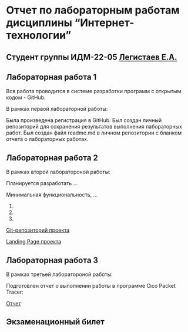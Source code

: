 # Отчет по лабораторным работам дисциплины “Интернет-технологии”

## Студент группы ИДМ-22-05 [Легистаев Е.А.](https://github.com/LegistaevE)

## Лабораторная работа 1

Вся работа проводится в системе разработки программ с открытым кодом - GitHub.

В рамках первой лабораторной работы:

Была произведена регистрация в GitHub.
Был создан личный репозиторий для сохранения результатов выполнения лабораторных работ.
Был создан файл readme.md в личном репозитории с бланком отчета о лабораторных работах.

## Лабораторная работа 2

В рамках второй лаборатороной работы:

Планируется разработать ...

Минимальная функциональность, ...

1.
2.
3.

[Git-репозиторий проекта]()

[Landing Page проекта]()

## Лабораторная работа 3

В рамках третьей лаборатороной работы:

Подготовлен отчет о выполнении работы в программе Cico Packet Tracer:

[Отчет](https://docs.google.com/document/d/1O1s5vekT6_RdFybtDSWP_ByLFfH0k8PT9-7nAhdThIE/edit?usp=sharing)

## Экзаменационный билет
